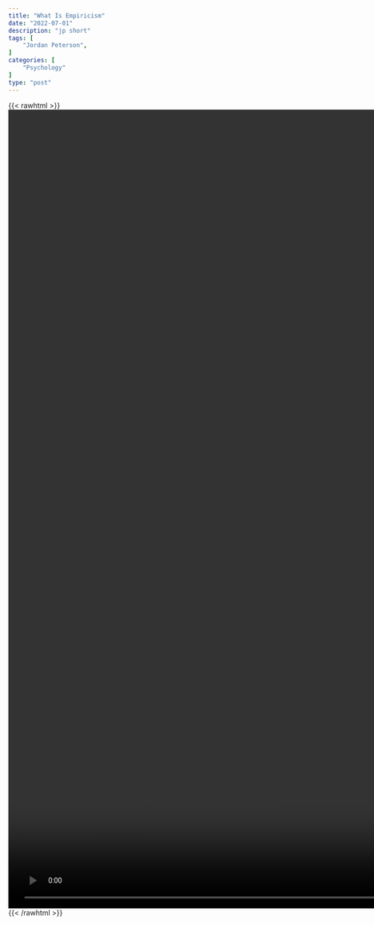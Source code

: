 ```yaml
---
title: "What Is Empiricism"
date: "2022-07-01"
description: "jp short"
tags: [
    "Jordan Peterson",
]
categories: [
    "Psychology"
]
type: "post"
---
```

{{< rawhtml >}}
    <video style="height:40vh;width:auto" overflow="hidden" controls>
        <source src="https://clips.dev00ps.com/Jordan_Peterson/What_is_empiricism%3F.mp4" type="video/mp4"> 
    </video>
{{< /rawhtml >}}

